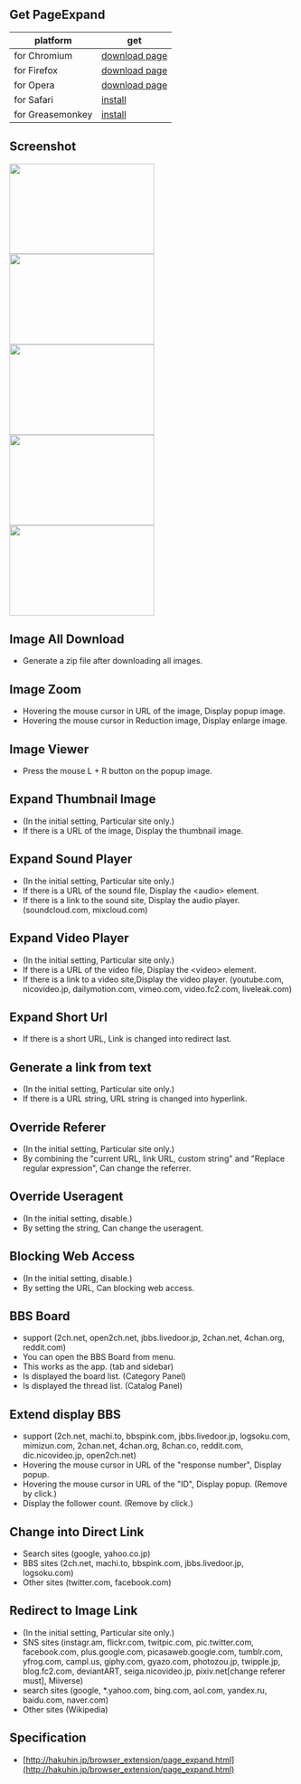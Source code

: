 ## Get PageExpand

| platform | get |
|---|---|
| for Chromium | [download page](https://chrome.google.com/webstore/detail/bjnobgdfhefpilajplncgjjeopakpepc) |
| for Firefox | [download page](https://addons.mozilla.org/addon/pageexpand/) |
| for Opera | [download page](https://addons.opera.com/extensions/details/pageexpand/) |
| for Safari | [install](http://hakuhin.jp/download/page_expand/release/safari/page_expand.safariextz) |
| for Greasemonkey | [install](https://hakuhin.github.io/PageExpand/GreaseMonkey/PageExpand.user.js) |

## Screenshot
[<img src="https://hakuhin.github.io/PageExpand/etc/screenshot/en/twitter.png" width="256" height="160">](https://hakuhin.github.io/PageExpand/etc/screenshot/en/twitter.png)
[<img src="https://hakuhin.github.io/PageExpand/etc/screenshot/en/image_search.png" width="256" height="160">](https://hakuhin.github.io/PageExpand/etc/screenshot/en/image_search.png)
[<img src="https://hakuhin.github.io/PageExpand/etc/screenshot/en/bbs.png" width="256" height="160">](https://hakuhin.github.io/PageExpand/etc/screenshot/en/bbs.png)
[<img src="https://hakuhin.github.io/PageExpand/etc/screenshot/en/image_viewer.png" width="256" height="160">](https://hakuhin.github.io/PageExpand/etc/screenshot/en/image_viewer.png)
[<img src="https://hakuhin.github.io/PageExpand/etc/screenshot/en/options.png" width="256" height="160">](https://hakuhin.github.io/PageExpand/etc/screenshot/en/options.png)

## Image All Download
 - Generate a zip file after downloading all images.

## Image Zoom
 - Hovering the mouse cursor in URL of the image, Display popup image.
 - Hovering the mouse cursor in Reduction image, Display enlarge image.

## Image Viewer
 - Press the mouse L + R button on the popup image.

## Expand Thumbnail Image
 - (In the initial setting, Particular site only.)
 - If there is a URL of the image, Display the thumbnail image.

## Expand Sound Player
 - (In the initial setting, Particular site only.)
 - If there is a URL of the sound file, Display the &lt;audio&gt; element.
 - If there is a link to the sound site, Display the audio player. (soundcloud.com, mixcloud.com)

## Expand Video Player
 - (In the initial setting, Particular site only.)
 - If there is a URL of the video file, Display the &lt;video&gt; element.
 - If there is a link to a video site,Display the video player. (youtube.com, nicovideo.jp, dailymotion.com, vimeo.com, video.fc2.com, liveleak.com)

## Expand Short Url
 - If there is a short URL, Link is changed into redirect last.

## Generate a link from text
 - (In the initial setting, Particular site only.)
 - If there is a URL string, URL string is changed into hyperlink.

## Override Referer
 - (In the initial setting, Particular site only.)
 - By combining the "current URL, link URL, custom string" and "Replace regular expression", Can change the referrer.

## Override Useragent
 - (In the initial setting, disable.)
 - By setting the string, Can change the useragent.

## Blocking Web Access
 - (In the initial setting, disable.)
 - By setting the URL, Can blocking web access.

## BBS Board
 - support (2ch.net, open2ch.net, jbbs.livedoor.jp, 2chan.net, 4chan.org, reddit.com)
 - You can open the BBS Board from menu.
 - This works as the app. (tab and sidebar)
 - Is displayed the board list. (Category Panel)
 - Is displayed the thread list. (Catalog Panel)

## Extend display BBS
 - support (2ch.net, machi.to, bbspink.com, jbbs.livedoor.jp, logsoku.com, mimizun.com, 2chan.net, 4chan.org, 8chan.co, reddit.com, dic.nicovideo.jp, open2ch.net)
 - Hovering the mouse cursor in URL of the "response number", Display popup.
 - Hovering the mouse cursor in URL of the "ID", Display popup. (Remove by click.)
 - Display the follower count. (Remove by click.)

## Change into Direct Link
 - Search sites (google, yahoo.co.jp)
 - BBS sites (2ch.net, machi.to, bbspink.com, jbbs.livedoor.jp, logsoku.com)
 - Other sites (twitter.com, facebook.com)

## Redirect to Image Link
 - (In the initial setting, Particular site only.)
 - SNS sites (instagr.am, flickr.com, twitpic.com, pic.twitter.com, facebook.com, plus.google.com, picasaweb.google.com, tumblr.com, yfrog.com, campl.us, giphy.com, gyazo.com, photozou.jp, twipple.jp, blog.fc2.com, deviantART, seiga.nicovideo.jp, pixiv.net[change referer must], Miiverse)
 - search sites (google, *.yahoo.com, bing.com, aol.com, yandex.ru, baidu.com, naver.com)
 - Other sites (Wikipedia)

## Specification
 - [http://hakuhin.jp/browser_extension/page_expand.html](http://hakuhin.jp/browser_extension/page_expand.html)
